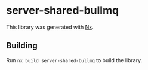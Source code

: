 # server-shared-bullmq

This library was generated with [Nx](https://nx.dev).

## Building

Run `nx build server-shared-bullmq` to build the library.

